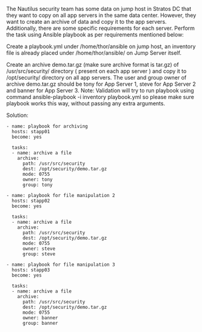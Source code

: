 The Nautilus security team has some data on jump host in Stratos DC that they want to copy on all app servers in the same data center. However, they want to create an archive of data and copy it to the app servers. Additionally, there are some specific requirements for each server. Perform the task using Ansible playbook as per requirements mentioned below:

Create a playbook.yml under /home/thor/ansible on jump host, an inventory file is already placed under /home/thor/ansible/ on Jump Server itself.

Create an archive demo.tar.gz (make sure archive format is tar.gz) of /usr/src/security/ directory ( present on each app server ) and copy it to /opt/security/ directory on all app servers. The user and group owner of archive demo.tar.gz should be tony for App Server 1, steve for App Server 2 and banner for App Server 3.
Note: Validation will try to run playbook using command ansible-playbook -i inventory playbook.yml so please make sure playbook works this way, without passing any extra arguments.

Solution:

```
- name: playbook for archiving
  hosts: stapp01
  become: yes
  
  tasks:
  - name: archive a file     
    archive:
      path: /usr/src/security
      dest: /opt/security/demo.tar.gz
      mode: 0755
      owner: tony
      group: tony

- name: playbook for file manipulation 2
  hosts: stapp02
  become: yes
  
  tasks:
  - name: archive a file
    archive:
      path: /usr/src/security
      dest: /opt/security/demo.tar.gz
      mode: 0755
      owner: steve
      group: steve

- name: playbook for file manipulation 3
  hosts: stapp03
  become: yes
  
  tasks:
  - name: archive a file 
    archive:
      path: /usr/src/security
      dest: /opt/security/demo.tar.gz
      mode: 0755
      owner: banner
      group: banner

```